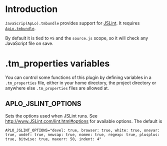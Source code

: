 # Introduction

`JavaScrip(ApLo).tmbundle` provides support for [JSLint](https://github.com/douglascrockford/JSLint). It requires [`ApLo.tmbundle`](https://github.com/gknops/aplo.tmbundle).

By default it is tied to `⌘S` and the `source.js` scope, so it will check any JavaScript file on save.



# .tm_properties variables

You can control some functions of this plugin by defining variables in a `.tm_properties` file, either in your home directory, the project directory or anywhere else `.tm_properties` files are allowed at.


## APLO\_JSLINT\_OPTIONS

Sets the options used when JSLint runs. See <http://www.JSLint.com/lint.html#options> for available options. The default is

	APLO_JSLINT_OPTIONS="devel: true, browser: true, white: true, onevar: true, undef: true, newcap: true, nomen: true, regexp: true, plusplus: true, bitwise: true, maxerr: 50, indent: 4"

